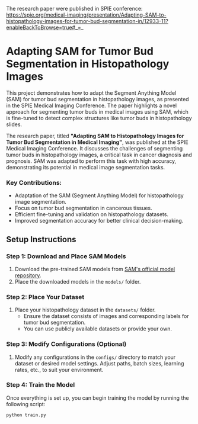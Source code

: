 
The research paper were published in SPIE conference:
https://spie.org/medical-imaging/presentation/Adapting-SAM-to-histopathology-images-for-tumor-bud-segmentation-in/12933-11?enableBackToBrowse=true#_=_
# Adapting SAM for Tumor Bud Segmentation in Histopathology Images

This project demonstrates how to adapt the Segment Anything Model (SAM) for tumor bud segmentation in histopathology images, as presented in the SPIE Medical Imaging Conference. The paper highlights a novel approach for segmenting tumor buds in medical images using SAM, which is fine-tuned to detect complex structures like tumor buds in histopathology slides.

The research paper, titled **"Adapting SAM to Histopathology Images for Tumor Bud Segmentation in Medical Imaging"**, was published at the SPIE Medical Imaging Conference. It discusses the challenges of segmenting tumor buds in histopathology images, a critical task in cancer diagnosis and prognosis. SAM was adapted to perform this task with high accuracy, demonstrating its potential in medical image segmentation tasks.

### Key Contributions:
- Adaptation of the SAM (Segment Anything Model) for histopathology image segmentation.
- Focus on tumor bud segmentation in cancerous tissues.
- Efficient fine-tuning and validation on histopathology datasets.
- Improved segmentation accuracy for better clinical decision-making.

## Setup Instructions

### Step 1: Download and Place SAM Models

1. Download the pre-trained SAM models from [SAM's official model repository](https://github.com/facebookresearch/segment-anything).
2. Place the downloaded models in the `models/` folder.

### Step 2: Place Your Dataset

1. Place your histopathology dataset in the `datasets/` folder.
   - Ensure the dataset consists of images and corresponding labels for tumor bud segmentation.
   - You can use publicly available datasets or provide your own.

### Step 3: Modify Configurations (Optional)

1. Modify any configurations in the `configs/` directory to match your dataset or desired model settings. Adjust paths, batch sizes, learning rates, etc., to suit your environment.

### Step 4: Train the Model

Once everything is set up, you can begin training the model by running the following script:

```bash
python train.py


